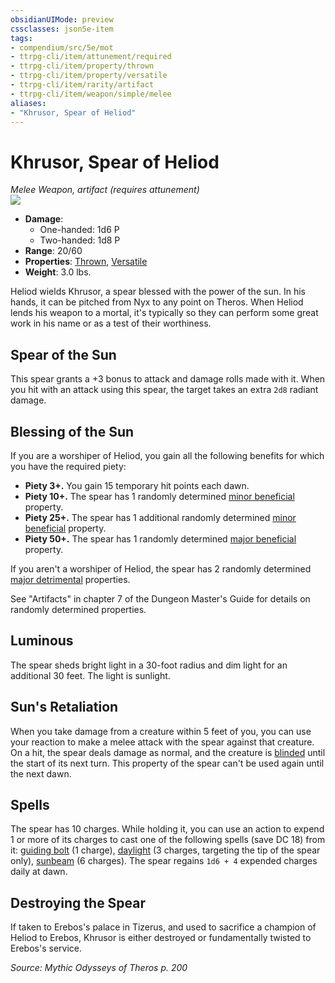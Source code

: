 ```yaml
---
obsidianUIMode: preview
cssclasses: json5e-item
tags:
- compendium/src/5e/mot
- ttrpg-cli/item/attunement/required
- ttrpg-cli/item/property/thrown
- ttrpg-cli/item/property/versatile
- ttrpg-cli/item/rarity/artifact
- ttrpg-cli/item/weapon/simple/melee
aliases: 
- "Khrusor, Spear of Heliod"
---
```

# Khrusor, Spear of Heliod
*Melee Weapon, artifact (requires attunement)*  
![](/3-Mechanics/CLI/items/img/khrusor-spear-of-heliod.webp#right)  

- **Damage**:
  - One-handed: 1d6 P
  - Two-handed: 1d8 P
- **Range**: 20/60
- **Properties**: [Thrown](/3-Mechanics/CLI/rules/item-properties.md#Thrown), [Versatile](/3-Mechanics/CLI/rules/item-properties.md#Versatile)
- **Weight**: 3.0 lbs.

Heliod wields Khrusor, a spear blessed with the power of the sun. In his hands, it can be pitched from Nyx to any point on Theros. When Heliod lends his weapon to a mortal, it's typically so they can perform some great work in his name or as a test of their worthiness.

## Spear of the Sun

This spear grants a +3 bonus to attack and damage rolls made with it. When you hit with an attack using this spear, the target takes an extra `2d8` radiant damage.

## Blessing of the Sun

If you are a worshiper of Heliod, you gain all the following benefits for which you have the required piety:

- **Piety 3+.** You gain 15 temporary hit points each dawn.  
- **Piety 10+.** The spear has 1 randomly determined [minor beneficial](/3-Mechanics/CLI/tables/artifact-properties-minor-beneficial-properties.md) property.  
- **Piety 25+.** The spear has 1 additional randomly determined [minor beneficial](/3-Mechanics/CLI/tables/artifact-properties-minor-beneficial-properties.md) property.  
- **Piety 50+.** The spear has 1 randomly determined [major beneficial](/3-Mechanics/CLI/tables/artifact-properties-major-beneficial-properties.md) property.  

If you aren't a worshiper of Heliod, the spear has 2 randomly determined [major detrimental](/3-Mechanics/CLI/tables/artifact-properties-major-detrimental-properties.md) properties.

See "Artifacts" in chapter 7 of the Dungeon Master's Guide for details on randomly determined properties.

## Luminous

The spear sheds bright light in a 30-foot radius and dim light for an additional 30 feet. The light is sunlight.

## Sun's Retaliation

When you take damage from a creature within 5 feet of you, you can use your reaction to make a melee attack with the spear against that creature. On a hit, the spear deals damage as normal, and the creature is [blinded](/3-Mechanics/CLI/rules/conditions.md#blinded) until the start of its next turn. This property of the spear can't be used again until the next dawn.

## Spells

The spear has 10 charges. While holding it, you can use an action to expend 1 or more of its charges to cast one of the following spells (save DC 18) from it: [guiding bolt](/3-Mechanics/CLI/spells/guiding-bolt.md) (1 charge), [daylight](/3-Mechanics/CLI/spells/daylight.md) (3 charges, targeting the tip of the spear only), [sunbeam](/3-Mechanics/CLI/spells/sunbeam.md) (6 charges). The spear regains `1d6 + 4` expended charges daily at dawn.

## Destroying the Spear

If taken to Erebos's palace in Tizerus, and used to sacrifice a champion of Heliod to Erebos, Khrusor is either destroyed or fundamentally twisted to Erebos's service.

*Source: Mythic Odysseys of Theros p. 200*
